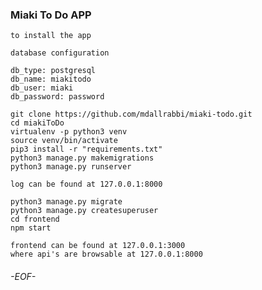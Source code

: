### Miaki To Do APP ###

``
to install the app
``
```angular2html
database configuration

db_type: postgresql
db_name: miakitodo
db_user: miaki
db_password: password
```
```angular2html
git clone https://github.com/mdallrabbi/miaki-todo.git
cd miakiToDo
virtualenv -p python3 venv
source venv/bin/activate
pip3 install -r "requirements.txt"
python3 manage.py makemigrations
python3 manage.py runserver 
```
``
log can be found at 127.0.0.1:8000
``
```angular2html
python3 manage.py migrate
python3 manage.py createsuperuser
cd frontend
npm start
```
```angular2html
frontend can be found at 127.0.0.1:3000
where api's are browsable at 127.0.0.1:8000
```
###### -EOF- ######